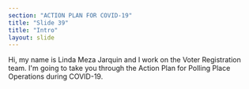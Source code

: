 ```yaml
---
section: "ACTION PLAN FOR COVID-19"
title: "Slide 39"
title: "Intro"
layout: slide
---
```


Hi, my name is Linda Meza Jarquin and I work on the Voter Registration team. I'm going to take you through the Action Plan for Polling Place Operations during COVID-19.




